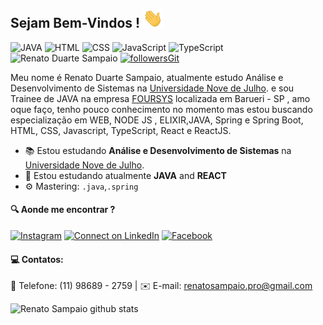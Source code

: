 ## Sejam Bem-Vindos !  <img src="https://github.com/disousadev/disousadev/blob/main/hey.gif?raw=true" width="32px">

 ![JAVA](https://img.shields.io/badge/JAVA-Beginner-red) ![HTML](https://img.shields.io/badge/HTML-Beginner-orange) ![CSS](https://img.shields.io/badge/CSS-Beginner-blue) ![JavaScript](https://img.shields.io/badge/JavaScript-Beginner-yellow) ![TypeScript](https://img.shields.io/badge/TypeScript-Beginner-lightgrey)  <img src="https://komarev.com/ghpvc/?username=Renato-Sampaio&label=Profile%20views&color=0e75b6&style=social" alt="Renato Duarte Sampaio" /> 
[![followersGit](https://img.shields.io/github/followers/renato-sampaio?style=social)](https://github.com/Renato-Sampaio) 

Meu nome é Renato Duarte Sampaio, atualmente estudo Análise e Desenvolvimento de Sistemas na [Universidade Nove de Julho](https://www.uninove.br/). e sou Trainee de JAVA na empresa [FOURSYS](https://www.foursys.com.br/) localizada em Barueri - SP , amo oque faço, tenho pouco conhecimento no momento mas estou buscando especialização em WEB, NODE JS , ELIXIR,JAVA, Spring e Spring Boot, HTML, CSS, Javascript, TypeScript, React e ReactJS.

- 📚 Estou estudando **Análise e Desenvolvimento de Sistemas** na [Universidade Nove de Julho](https://www.uninove.br/).
- 📖 Estou estudando atualmente **JAVA** and **REACT**
- ⚙️ Mastering: `.java`,`.spring`

#### 🔍 Aonde me encontrar ?
[![Instagram](https://img.shields.io/badge/--instragram?label=Intragram&logo=Instagram&style=social)](https://www.instagram.com/_rduartesam_/) [![Connect on LinkedIn](https://img.shields.io/badge/--linkedin?label=LinkedIn&logo=LinkedIn&style=social)](https://www.linkedin.com/in/renato-sampaio-52266b11a/) [![Facebook](https://img.shields.io/badge/--facebook?label=Facebook&logo=Facebook&style=social)](https://www.facebook.com/renato.superfera)  
#### 💻 Contatos:
📲 Telefone: (11) 98689 - 2759 | ✉️ E-mail: renatosampaio.pro@gmail.com

![Renato Sampaio github stats](https://github-readme-stats.vercel.app/api?username=renato-sampaio&show_icons=true&hide_border=true)

